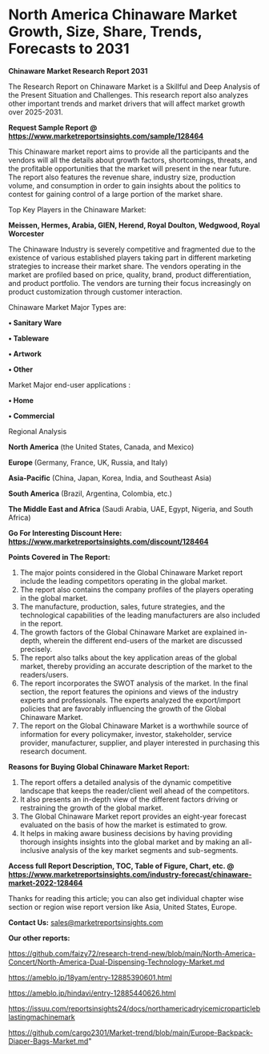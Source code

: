 # North America Chinaware Market Growth, Size, Share, Trends, Forecasts to 2031

<strong>Chinaware Market Research Report 2031</strong>

The Research Report on Chinaware Market is a Skillful and Deep Analysis of the Present Situation and Challenges. This research report also analyzes other important trends and market drivers that will affect market growth over 2025-2031.

<strong>Request Sample Report @ <a href=https://www.marketreportsinsights.com/sample/128464>https://www.marketreportsinsights.com/sample/128464</a></strong>

This Chinaware market report aims to provide all the participants and the vendors will all the details about growth factors, shortcomings, threats, and the profitable opportunities that the market will present in the near future. The report also features the revenue share, industry size, production volume, and consumption in order to gain insights about the politics to contest for gaining control of a large portion of the market share.

Top Key Players in the Chinaware Market:

<strong>Meissen, Hermes, Arabia, GIEN, Herend, Royal Doulton, Wedgwood, Royal Worcester</strong>

The Chinaware Industry is severely competitive and fragmented due to the existence of various established players taking part in different marketing strategies to increase their market share. The vendors operating in the market are profiled based on price, quality, brand, product differentiation, and product portfolio. The vendors are turning their focus increasingly on product customization through customer interaction.

Chinaware Market Major Types are:

<strong>• Sanitary Ware

• Tableware

• Artwork

• Other</strong>

Market Major end-user applications :

<strong>• Home

• Commercial</strong>

Regional Analysis

</u><strong><b>North America</b></strong> (the United States, Canada, and Mexico)

<strong><b>Europe </b></strong>(Germany, France, UK, Russia, and Italy)

<strong><b>Asia-Pacific</b></strong> (China, Japan, Korea, India, and Southeast Asia)

<strong><b>South America</b></strong> (Brazil, Argentina, Colombia, etc.)

<strong><b>The Middle East and Africa</b></strong> (Saudi Arabia, UAE, Egypt, Nigeria, and South Africa)

<strong>Go For Interesting Discount Here: <a href=https://www.marketreportsinsights.com/discount/128464>https://www.marketreportsinsights.com/discount/128464</a></strong>

<strong>Points Covered in The Report:</strong>
<ol>
  <li>The major points considered in the Global Chinaware Market report include the leading competitors operating in the global market.</li>
  <li>The report also contains the company profiles of the players operating in the global market.</li>
  <li>The manufacture, production, sales, future strategies, and the technological capabilities of the leading manufacturers are also included in the report.</li>
  <li>The growth factors of the Global Chinaware Market are explained in-depth, wherein the different end-users of the market are discussed precisely.</li>
  <li>The report also talks about the key application areas of the global market, thereby providing an accurate description of the market to the readers/users.</li>
  <li>The report incorporates the SWOT analysis of the market. In the final section, the report features the opinions and views of the industry experts and professionals. The experts analyzed the export/import policies that are favorably influencing the growth of the Global Chinaware Market.</li>
  <li>The report on the Global Chinaware Market is a worthwhile source of information for every policymaker, investor, stakeholder, service provider, manufacturer, supplier, and player interested in purchasing this research document.</li>
</ol>
<strong>Reasons for Buying Global Chinaware Market Report:</strong>

<ol>
  <li>The report offers a detailed analysis of the dynamic competitive landscape that keeps the reader/client well ahead of the competitors.</li>
  <li>It also presents an in-depth view of the different factors driving or restraining the growth of the global market.</li>
  <li>The Global Chinaware Market report provides an eight-year forecast evaluated on the basis of how the market is estimated to grow.</li>
  <li>It helps in making aware business decisions by having providing thorough insights insights into the global market and by making an all-inclusive analysis of the key market segments and sub-segments.</li>
</ol>
<strong>Access full Report Description, TOC, Table of Figure, Chart, etc. @ <a href=https://www.marketreportsinsights.com/industry-forecast/chinaware-market-2022-128464>https://www.marketreportsinsights.com/industry-forecast/chinaware-market-2022-128464</a></strong>


Thanks for reading this article; you can also get individual chapter wise section or region wise report version like Asia, United States, Europe.

<strong>Contact Us:</strong>
sales@marketreportsinsights.com

<strong>Our other reports:</strong>

<a href=https://github.com/faizy72/research-trend-new/blob/main/North-America-Concert/North-America-Dual-Dispensing-Technology-Market.md>https://github.com/faizy72/research-trend-new/blob/main/North-America-Concert/North-America-Dual-Dispensing-Technology-Market.md</a>

<a href=https://ameblo.jp/18yam/entry-12885390601.html>https://ameblo.jp/18yam/entry-12885390601.html</a>

<a href=https://ameblo.jp/hindavi/entry-12885440626.html>https://ameblo.jp/hindavi/entry-12885440626.html</a>

<a href=https://issuu.com/reportsinsights24/docs/northamericadryicemicroparticleblastingmachinemark>https://issuu.com/reportsinsights24/docs/northamericadryicemicroparticleblastingmachinemark</a>

<a href=https://github.com/cargo2301/Market-trend/blob/main/Europe-Backpack-Diaper-Bags-Market.md>https://github.com/cargo2301/Market-trend/blob/main/Europe-Backpack-Diaper-Bags-Market.md</a>"
